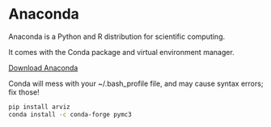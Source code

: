 # Anaconda

Anaconda is a Python and R distribution for scientific computing.

It comes with the Conda package and virtual environment manager.

[Download Anaconda](https://www.anaconda.com/distribution/)

Conda will mess with your ~/.bash_profile file, and may cause syntax errors; fix those!

```bash
pip install arviz
conda install -c conda-forge pymc3
```
